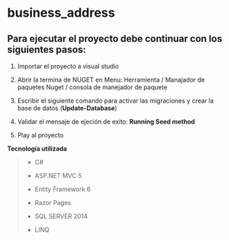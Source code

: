 # business_address

## Para ejecutar el proyecto debe continuar con los siguientes pasos:

1. Importar el proyecto a visual studio
  
2. Abrir la termina de NUGET en Menu: Herramienta / Manajador de paquetes Nuget / consola de manejador de paquete
  
3. Escribir el siguiente comando para activar las migraciones y crear la base de datos (**Update-Database**)
  
4. Validar el mensaje de ejeción de exito: **Running Seed method**
  
5. Play al proyecto
  

**Tecnología utilizada**

> - C#
>   
> - ASP.NET MVC 5
>   
> - Entity Framework 6
>   
> - Razor Pages
>   
> - SQL SERVER 2014
>   
> - LINQ
>
